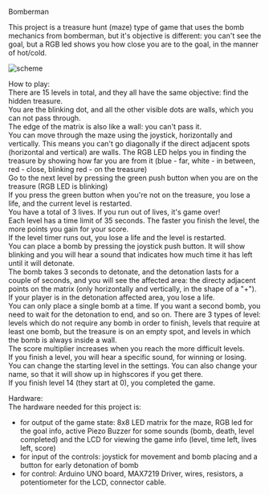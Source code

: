 Bomberman  
  
This project is a treasure hunt (maze) type of game that uses the bomb mechanics from bomberman, but it's objective is different: you can't see the goal, but a RGB led shows you how close you are to the goal, in the manner of hot/cold.

![scheme](https://user-images.githubusercontent.com/49508930/70392336-c0bd6980-19e7-11ea-96c5-91d0b44a3abc.png)  
  
How to play:  
There are 15 levels in total, and they all have the same objective: find the hidden treasure.  
You are the blinking dot, and all the other visible dots are walls, which you can not pass through.  
The edge of the matrix is also like a wall: you can't pass it.  
You can move through the maze using the joystick, horizontally and vertically.
This means you can't go diagonally if the direct adjacent spots (horizontal and vertical) are walls.
The RGB LED helps you in finding the treasure by showing how far you are from it (blue - far, white - in between, red - close, blinking red - on the treasure)  
Go to the next level by pressing the green push button when you are on the treasure (RGB LED is blinking)  
If you press the green button when you're not on the treasure, you lose a life, and the current level is restarted.  
You have a total of 3 lives. If you run out of lives, it's game over!  
Each level has a time limit of 35 seconds. The faster you finish the level, the more points you gain for your score.  
If the level timer runs out, you lose a life and the level is restarted.  
You can place a bomb by pressing the joystick push button. It will show blinking and you will hear a sound that indicates how much time it has left until it will detonate.  
The bomb takes 3 seconds to detonate, and the detonation lasts for a couple of seconds, and you will see the affected area: the directy adjacent points on the matrix (only horizontally and vertically, in the shape of a "+").
If your player is in the detonation affected area, you lose a life.  
You can only place a single bomb at a time. If you want a second bomb, you need to wait for the detonation to end, and so on.
There are 3 types of level: levels which do not require any bomb in order to finish, levels that require at least one bomb, but the treasure is on an empty spot, and levels in which the bomb is always inside a wall.  
The score multiplier increases when you reach the more difficult levels.  
If you finish a level, you will hear a specific sound, for winning or losing.  
You can change the starting level in the settings. You can also change your name, so that it will show up in highscores if you get there.  
If you finish level 14 (they start at 0), you completed the game.  

Hardware:  
The hardware needed for this project is:  
* for output of the game state: 8x8 LED matrix for the maze, RGB led for the goal info, active Piezo Buzzer for some sounds (bomb, death, level completed) and the LCD for viewing the game info (level, time left, lives left, score)  
* for input of the controls: joystick for movement and bomb placing and a button for early detonation of bomb  
* for control: Arduino UNO board, MAX7219 Driver, wires, resistors, a potentiometer for the LCD, connector cable. 
